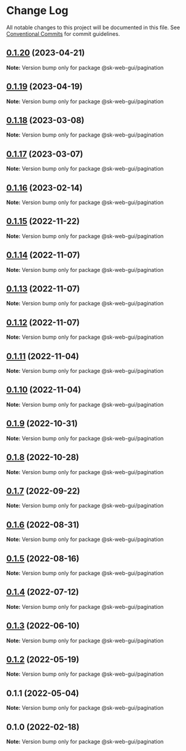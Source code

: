 # Change Log

All notable changes to this project will be documented in this file.
See [Conventional Commits](https://conventionalcommits.org) for commit guidelines.

## [0.1.20](https://github.com/Sundsvallskommun/web-shared-components/compare/@sk-web-gui/pagination@0.1.19...@sk-web-gui/pagination@0.1.20) (2023-04-21)

**Note:** Version bump only for package @sk-web-gui/pagination

## [0.1.19](https://github.com/Sundsvallskommun/web-shared-components/compare/@sk-web-gui/pagination@0.1.18...@sk-web-gui/pagination@0.1.19) (2023-04-19)

**Note:** Version bump only for package @sk-web-gui/pagination

## [0.1.18](https://github.com/Sundsvallskommun/web-shared-components/compare/@sk-web-gui/pagination@0.1.17...@sk-web-gui/pagination@0.1.18) (2023-03-08)

**Note:** Version bump only for package @sk-web-gui/pagination

## [0.1.17](https://github.com/Sundsvallskommun/web-shared-components/compare/@sk-web-gui/pagination@0.1.16...@sk-web-gui/pagination@0.1.17) (2023-03-07)

**Note:** Version bump only for package @sk-web-gui/pagination

## [0.1.16](https://github.com/Sundsvallskommun/web-shared-components/compare/@sk-web-gui/pagination@0.1.15...@sk-web-gui/pagination@0.1.16) (2023-02-14)

**Note:** Version bump only for package @sk-web-gui/pagination

## [0.1.15](https://github.com/Sundsvallskommun/web-shared-components/compare/@sk-web-gui/pagination@0.1.14...@sk-web-gui/pagination@0.1.15) (2022-11-22)

**Note:** Version bump only for package @sk-web-gui/pagination

## [0.1.14](https://github.com/Sundsvallskommun/web-shared-components/compare/@sk-web-gui/pagination@0.1.13...@sk-web-gui/pagination@0.1.14) (2022-11-07)

**Note:** Version bump only for package @sk-web-gui/pagination

## [0.1.13](https://github.com/Sundsvallskommun/web-shared-components/compare/@sk-web-gui/pagination@0.1.12...@sk-web-gui/pagination@0.1.13) (2022-11-07)

**Note:** Version bump only for package @sk-web-gui/pagination

## [0.1.12](https://github.com/Sundsvallskommun/web-shared-components/compare/@sk-web-gui/pagination@0.1.11...@sk-web-gui/pagination@0.1.12) (2022-11-07)

**Note:** Version bump only for package @sk-web-gui/pagination

## [0.1.11](https://github.com/Sundsvallskommun/web-shared-components/compare/@sk-web-gui/pagination@0.1.10...@sk-web-gui/pagination@0.1.11) (2022-11-04)

**Note:** Version bump only for package @sk-web-gui/pagination

## [0.1.10](https://github.com/Sundsvallskommun/web-shared-components/compare/@sk-web-gui/pagination@0.1.9...@sk-web-gui/pagination@0.1.10) (2022-11-04)

**Note:** Version bump only for package @sk-web-gui/pagination

## [0.1.9](https://github.com/Sundsvallskommun/web-shared-components/compare/@sk-web-gui/pagination@0.1.7...@sk-web-gui/pagination@0.1.9) (2022-10-31)

**Note:** Version bump only for package @sk-web-gui/pagination

## [0.1.8](https://github.com/Sundsvallskommun/web-shared-components/compare/@sk-web-gui/pagination@0.1.7...@sk-web-gui/pagination@0.1.8) (2022-10-28)

**Note:** Version bump only for package @sk-web-gui/pagination

## [0.1.7](https://github.com/Sundsvallskommun/web-shared-components/compare/@sk-web-gui/pagination@0.1.6...@sk-web-gui/pagination@0.1.7) (2022-09-22)

**Note:** Version bump only for package @sk-web-gui/pagination

## [0.1.6](https://github.com/Sundsvallskommun/web-shared-components/compare/@sk-web-gui/pagination@0.1.5...@sk-web-gui/pagination@0.1.6) (2022-08-31)

**Note:** Version bump only for package @sk-web-gui/pagination

## [0.1.5](https://github.com/Sundsvallskommun/web-shared-components/compare/@sk-web-gui/pagination@0.1.4...@sk-web-gui/pagination@0.1.5) (2022-08-16)

**Note:** Version bump only for package @sk-web-gui/pagination

## [0.1.4](https://github.com/Sundsvallskommun/web-shared-components/compare/@sk-web-gui/pagination@0.1.3...@sk-web-gui/pagination@0.1.4) (2022-07-12)

**Note:** Version bump only for package @sk-web-gui/pagination

## [0.1.3](https://github.com/Sundsvallskommun/web-shared-components/compare/@sk-web-gui/pagination@0.1.2...@sk-web-gui/pagination@0.1.3) (2022-06-10)

**Note:** Version bump only for package @sk-web-gui/pagination

## [0.1.2](https://github.com/Sundsvallskommun/web-shared-components/compare/@sk-web-gui/pagination@0.1.1...@sk-web-gui/pagination@0.1.2) (2022-05-19)

**Note:** Version bump only for package @sk-web-gui/pagination

## 0.1.1 (2022-05-04)

**Note:** Version bump only for package @sk-web-gui/pagination

## 0.1.0 (2022-02-18)

**Note:** Version bump only for package @sk-web-gui/pagination
